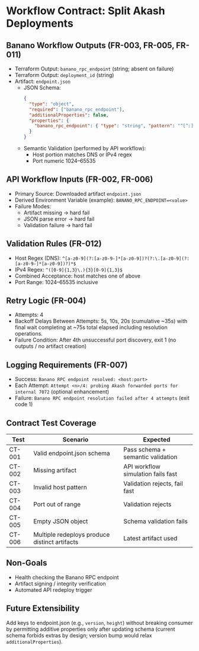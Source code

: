 # Workflow Contract: Split Akash Deployments

## Banano Workflow Outputs (FR-003, FR-005, FR-011)
- Terraform Output: `banano_rpc_endpoint` (string; absent on failure)
- Terraform Output: `deployment_id` (string)
- Artifact: `endpoint.json`
  - JSON Schema:
    ```json
    {
      "type": "object",
      "required": ["banano_rpc_endpoint"],
      "additionalProperties": false,
      "properties": {
        "banano_rpc_endpoint": { "type": "string", "pattern": "^[^:]+:[0-9]+$" }
      }
    }
    ```
  - Semantic Validation (performed by API workflow):
    - Host portion matches DNS or IPv4 regex
    - Port numeric 1024–65535

## API Workflow Inputs (FR-002, FR-006)
- Primary Source: Downloaded artifact `endpoint.json`
- Derived Environment Variable (example): `BANANO_RPC_ENDPOINT=<value>`
- Failure Modes:
  - Artifact missing → hard fail
  - JSON parse error → hard fail
  - Validation failure → hard fail

## Validation Rules (FR-012)
- Host Regex (DNS): `^[a-z0-9](?:[a-z0-9-]*[a-z0-9])?(?:\.[a-z0-9](?:[a-z0-9-]*[a-z0-9])?)*$`
- IPv4 Regex: `^([0-9]{1,3}\.){3}[0-9]{1,3}$`
- Combined Acceptance: host matches one of above
- Port Range: 1024–65535 inclusive

## Retry Logic (FR-004)
- Attempts: 4
- Backoff Delays Between Attempts: 5s, 10s, 20s (cumulative ~35s) with final wait completing at ~75s total elapsed including resolution operations.
- Failure Condition: After 4th unsuccessful port discovery, exit 1 (no outputs / no artifact creation)

## Logging Requirements (FR-007)
- Success: `Banano RPC endpoint resolved: <host:port>`
- Each Attempt: `Attempt <n>/4: probing Akash forwarded ports for internal 7072` (optional enhancement)
- Failure: `Banano RPC endpoint resolution failed after 4 attempts` (exit code 1)

## Contract Test Coverage
| Test | Scenario | Expected |
|------|----------|----------|
| CT-001 | Valid endpoint.json schema | Pass schema + semantic validation |
| CT-002 | Missing artifact | API workflow simulation fails fast |
| CT-003 | Invalid host pattern | Validation rejects, fail fast |
| CT-004 | Port out of range | Validation rejects |
| CT-005 | Empty JSON object | Schema validation fails |
| CT-006 | Multiple redeploys produce distinct artifacts | Latest artifact used |

## Non-Goals
- Health checking the Banano RPC endpoint
- Artifact signing / integrity verification
- Automated API redeploy trigger

## Future Extensibility
Add keys to endpoint.json (e.g., `version`, `height`) without breaking consumer by permitting additive properties only after updating schema (current schema forbids extras by design; version bump would relax `additionalProperties`).
